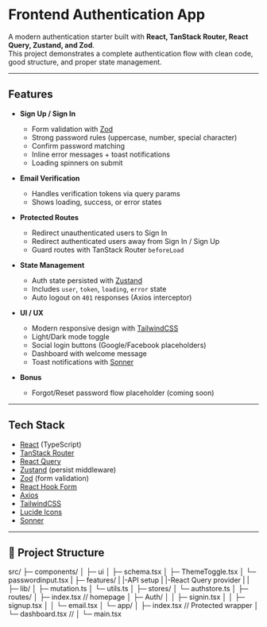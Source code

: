 # Frontend Authentication App

A modern authentication starter built with **React, TanStack Router, React Query, Zustand, and Zod**.  
This project demonstrates a complete authentication flow with clean code, good structure, and proper state management.

---

##  Features

- **Sign Up / Sign In**
  - Form validation with [Zod](https://zod.dev)
  - Strong password rules (uppercase, number, special character)
  - Confirm password matching
  - Inline error messages + toast notifications
  - Loading spinners on submit

- **Email Verification**
  - Handles verification tokens via query params
  - Shows loading, success, or error states

- **Protected Routes**
  - Redirect unauthenticated users to Sign In
  - Redirect authenticated users away from Sign In / Sign Up
  - Guard routes with TanStack Router `beforeLoad`

- **State Management**
  - Auth state persisted with [Zustand](https://zustand-demo.pmnd.rs)
  - Includes `user`, `token`, `loading`, `error` state
  - Auto logout on `401` responses (Axios interceptor)

- **UI / UX**
  - Modern responsive design with [TailwindCSS](https://tailwindcss.com)
  - Light/Dark mode toggle
  - Social login buttons (Google/Facebook placeholders)
  - Dashboard with welcome message
  - Toast notifications with [Sonner](https://sonner.emilkowal.ski)

- **Bonus**
  - Forgot/Reset password flow placeholder (coming soon)

---

##  Tech Stack

- [React](https://react.dev) (TypeScript)
- [TanStack Router](https://tanstack.com/router)
- [React Query](https://tanstack.com/query/latest)
- [Zustand](https://zustand-demo.pmnd.rs) (persist middleware)
- [Zod](https://zod.dev) (form validation)
- [React Hook Form](https://react-hook-form.com)
- [Axios](https://axios-http.com)
- [TailwindCSS](https://tailwindcss.com)
- [Lucide Icons](https://lucide.dev)
- [Sonner](https://sonner.emilkowal.ski)

---

## 📂 Project Structure

src/
 ├─ components/
 │   ├─ ui
 │   ├─ schema.tsx
 │   ├─ ThemeToggle.tsx
 │   └─ passwordinput.tsx
 |
 ├─ features/
 |   |-API setup 
 |   |-React Query provider
 |
 |
 ├─ lib/
 │   ├─ mutation.ts
 │   └─ utils.ts
 │
 ├─ stores/
 │   └─ authstore.ts
 │
 ├─ routes/
 │   ├─ index.tsx             // homepage
 │   ├─ Auth/
 │   │   ├─ signin.tsx
 │   │   ├─ signup.tsx
 │   │   └─ email.tsx
 │   └─ app/
 │       ├─ index.tsx         // Protected wrapper
 │       └─ dashboard.tsx     // 
 │
 └─ main.tsx
